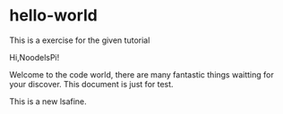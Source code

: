 # hello-world
This is a exercise for the given tutorial

Hi,NoodelsPi!

Welcome to the code world, there are many fantastic things waitting for your discover.
This document is just for test.

This is a new lsafine.
